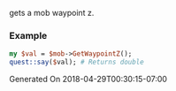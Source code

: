 gets a mob waypoint z.
### Example

```perl
my $val = $mob->GetWaypointZ();
quest::say($val); # Returns double
```


Generated On 2018-04-29T00:30:15-07:00